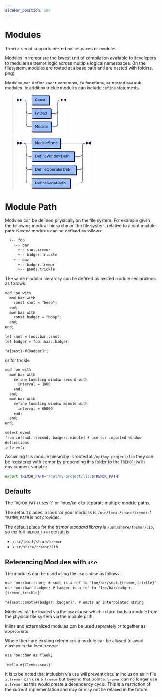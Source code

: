 ```yaml
---
sidebar_position: 100
---
```

# Modules

Tremor-script supports nested namespaces or modules.

Modules in tremor are the lowest unit of compilation available to developers
to modularise tremor logic across multiple logical namespaces. On the filesystem,
modules are rooted at a base path and are nested with folders.
png)

Modules can define `const` constants, `fn` functions, or nested `mod` sub-modules. In addition trickle modules can include `define` statements.

> ![module grammar](./grammar/diagram/ModuleExpr.png)

> ![module inner statement grammar](./grammar/diagram/ModuleStmtInner.png)


# Module Path

Modules can be defined physically on the file system. For example given the following modular hierarchy
on the file system, relative to a root module path: Nested modules can be defined as follows:

```text
  +-- foo
    +-- bar
      +-- snot.tremor
      +-- badger.trickle
    +-- baz
      +-- badger.tremor
      +-- panda.trickle
```

The same modular hierarchy can be defined as nested module declarations as follows:

```tremor
mod foo with
  mod bar with
    const snot = "beep";
  end;
  mod baz with
    const badger = "boop";
  end;
end;

let snot = foo::bar::snot;
let badger = foo::baz::badger;

"#{snot}-#{badger}";
```

or for trickle:

```trickle
mod foo with
  mod bar with
    define tumbling window second with
      interval = 1000
    end;
  end;
  mod baz with
    define tumbling window minute with
      interval = 60000
    end;
  end;
end;

select event
from in[snot::second, badger::minute] # use our imported window definitions
into out;
```


Assuming this module hierarchy is rooted at `/opt/my-project/lib` they can be registered with tremor
by prepending this folder to the `TREMOR_PATH` environment variable

```bash
export TREMOR_PATH="/opt/my-project/lib:$TREMOR_PATH"
```

## Defaults

The `TREMOR_PATH` uses ':' on linux/unix to separate multiple module paths.

The default places to look for your modules is `/usr/local/share/tremor` if `TREMOR_PATH` is not provided.

The default place for the _tremor standard library_ is `/usr/share/tremor/lib`, so the full `TREMOR_PATH` default is

- `/usr/local/share/tremor`
- `/usr/share/tremor/lib`

## Referencing Modules with `use`

The modules can be used using the `use` clause as follows:

```tremor
use foo::bar::snot; # snot is a ref to 'foo/bar/snot.{tremor,trickle}'
use foo::baz::badger; # badger is a ref to 'foo/bar/badger.{tremor,trickle}'

"#{snot::snot}#{badger::badger}"; # emits an interpolated string
```

Modules can be loaded via the `use` clause which in turn loads a module from the physical file system via the module path.

Inline and externalized modules can be used separately or together as appropriate.

Where there are existing references a module can be aliased to avoid clashes in the local scope:

```tremor
use foo::bar as fleek;

"Hello #{fleek::snot}"
```

It is to be noted that inclusion via use will prevent circular inclusion as in file `a.tremor` can use `b.tremor` but beyond that point `b.tremor` can no longer use `a.tremor` as this would create a dependency cycle. This is a restriction of the current implementation and may or may not be relaxed in the future.
